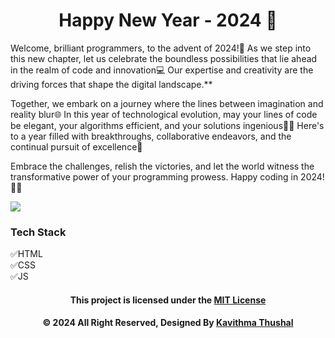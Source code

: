 <div align="center">

# Happy New Year - 2024 💫

</div>

Welcome, brilliant programmers, to the advent of 2024!🚀 As we step into this new chapter, let us celebrate the boundless
possibilities that lie ahead in the realm of code and innovation💻 Our expertise and creativity are the driving forces
that shape the digital landscape.**

Together, we embark on a journey where the lines between imagination and reality blur🌐 In this year of technological
evolution, may your lines of code be elegant, your algorithms efficient, and your solutions ingenious👨‍💻 Here's to a
year filled with breakthroughs, collaborative endeavors, and the continual pursuit of excellence🌟

Embrace the challenges, relish the victories, and let the world witness the transformative power of your programming
prowess. Happy coding in 2024! 🥳✨

<img src="https://github.com/Thushal2001/HappyNewYear-2024/blob/master/HappyNewYear-2024!.png">

### Tech Stack

✅HTML<br/>
✅CSS<br/>
✅JS<br/>

<div align="center">

#### This project is licensed under the [MIT License](LICENSE)

#### © 2024 All Right Reserved, Designed By [Kavithma Thushal](https://github.com/Thushal2001)

</div>